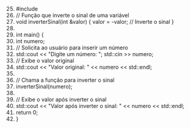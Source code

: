 25. #include
26. // Função que inverte o sinal de uma variável
27.  void inverterSinal(int &valor) { valor = -valor; // Inverte o sinal }
28.  
29.  int main() {
30.  int numero;
31. // Solicita ao usuário para inserir um número
32.   std::cout << "Digite um número: "; std::cin >> numero;
33. // Exibe o valor original
34.    std::cout << "Valor original: " << numero << std::endl;
35.
36. // Chama a função para inverter o sinal
37.  inverterSinal(numero);
38.
39. // Exibe o valor após inverter o sinal
40.  std::cout << "Valor após inverter o sinal: " << numero << std::endl;
41.  return 0;
42.   }

